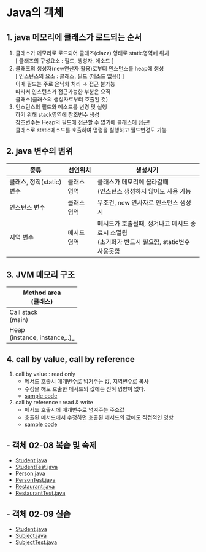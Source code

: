 # Java의 객체

## 1. java 메모리에 클래스가 로드되는 순서
   1) 클래스가 메모리로 로드되어 클래즈(clazz)
       형태로 static영역에 위치<br>
       [ 클래즈의 구성요소 : 필드, 생성자, 메소드 ]
   2) 클래즈의 생성자(new연산자 활용)로부터
      인스턴스를 heap에 생성<br>
      [ 인스턴스의 요소 : 클래스, 필드 (메소드 없음!) ] <br>
         이때 필드는 주로 은닉화 처리 → 접근 불가능<br>
         따라서 인스턴스가 접근가능한 부분은 오직<br>
         클래스(클래스의 생성자로부터 호출된 것)<br>
   3) 인스턴스의 필드와 메소드를 변경 및 실행<br>
      하기 위해 stack영역에 참조변수 생성<br>
      참조변수는 Heap의 필드에 접근할 수 없기에 클래스에 접근!<br>
      클래스로 static메소드를 호출하여 명령을 실행하고 필드변경도 가능<br>

## 2. java 변수의 범위
| 종류                | 선언위치   | 생성시기                                                         |
|-------------------|--------|--------------------------------------------------------------|
| 클래스, 정적(static)변수 | 클래스 영역 | 클래스가 메모리에 올라갈때<br/>(인스턴스 생성하지 않아도 사용 가능                      |
| 인스턴스 변수           | 클래스 영역 | 무조건, new 연사자로 인스턴스 생성시                                       |
| 지역 변수             | 메서드 영역 | 메서드가 호출될때, 생겨나고 메서드 종료시 소멸됨<br/>(초기화가 반드시 필요함, static변수 사용못함 |

## 3. JVM 메모리 구조
| Method area<br/>(클래스)             |
|-----------------------------------|
| Call stack<br/>(main)             |
| Heap<br/>(instance, instance,..)_ |

## 4. call by value, call by reference
   1) call by value : read only
      - 메서드 호출시 매개변수로 넘겨주는 값, 지역변수로 복사
      - 수정을 해도 호출한 메서드의 값에는 전혀 영향이 없다.
      - [sample code](PrimitivePramEx.java)
   2) call by reference : read & write
      - 메서드 호출시에 매개변수로 넘겨주는 주소값
      - 호출된 메서드에서 수정하면 호출된 메서드의 값에도 직접적인 영향
      - [sample code](CallbyReference.java)
   
## - 객체 02-08 복습 및 숙제 
   - [Student.java](Student.java)
   - [StudentTest.java](StudentTest.java)
   - [Person.java](Person.java)
   - [PersonTest.java](PersonTest.java)
   - [Restaurant.java](Restaurant.java)
   - [RestaurantTest.java](RestaurantTest.java)

## - 객체 02-09 실습
   - [Student.java](../refer_datatype/Student.java)
   - [Subject.java](../refer_datatype/Subject.java)
   - [SubjectTest.java](../refer_datatype/SubjectTest.java)
